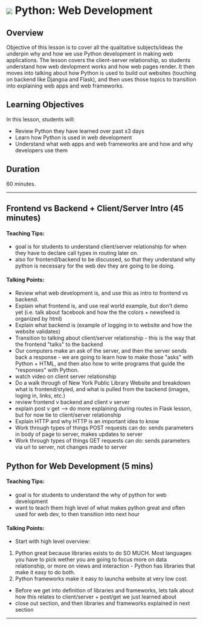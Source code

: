 <!---
Questions? Comments?
1. Log an issue to this repo to alert me of a problem.
2. Suggest an edit yourself by forking this repo, making edits, and submitting a pull request with your changes back to our master branch.
3. Hit me up on Slack @annazocher
--->

# ![](https://ga-dash.s3.amazonaws.com/production/assets/logo-9f88ae6c9c3871690e33280fcf557f33.png) Python: Web Development

## Overview
Objective of this lesson is to cover all the qualitative subjects/ideas the underpin why and how we use Python development in making web applications. The lesson covers the client-server relationship, so students understand how web devlopment works and how web pages render. It then moves into talking about how Python is used to build out websites (touching on backend like Djangoa and Flask), and then uses those topics to transition into explaining web apps and web frameworks. 

## Learning Objectives
In this lesson, students will:
- Review Python they have learned over past x3 days
- Learn how Python is used in web development
- Understand what web apps and web frameworks are and how and why developers use them


## Duration
60 minutes.

---

## Frontend vs Backend  + Client/Server Intro (45 minutes)

#### Teaching Tips:
- goal is for students to understand client/server relationship for when they have to declare call types in routing later on. 
- also for frontend/backend to be discussed, so that they understand why python is necessary for the web dev they are going to be doing. 

#### Talking Points:
- Review what web development is, and use this as intro to frontend vs backend.
- Explain what frontend is, and use real world example, but don't demo yet (i.e. talk about facebook and how the the colors + newsfeed is organized by html)
- Explain what backend is (example of logging in to website and how the website validates)
- Transition to talking about client/server relationship - this is the way that the frontend "talks" to the backend
- Our computers make an ask of the server, and then the server sends back a response - we are going to learn how to make those "asks" with Python + HTML, and then also how to write programs that guide the "responses" with Python.
- watch video on client server relationship
- Do a walk through of New York Public Library Website and breakdown what is frontend/styled, and what is pulled from the backend (images, loging in, links, etc.)
- review frontend v backend and client v server
- explain post v get --> do more explaining during routes in Flask lesson, but for now tie to client/server relationship
- Explain HTTP and why HTTP is an important idea to know
- Work through types of things POST requests can do: sends parameters in body of page to server, makes updates to server
- Work through types of things GET requests can do: sends parameters via url to server, not changes made to server

## Python for Web Development (5 mins)

#### Teaching Tips:
- goal is for students to understand the why of python for web development 
- want to teach them high level of what makes python great and often used for web dev, to then transition into next hour

#### Talking Points:
- Start with high level overview:
1. Python great because libraries exists to do SO MUCH. Most languages you have to pick wether you are going to focus more on data relationship, or more on views and interaction - Python has libraries that make it easy to do both. 
2. Python frameworks make it easy to launcha website at very low cost. 
- Before we get into definition of libraries and frameworks, lets talk about how this relates to client/server + post/get we just learned about
- close out section, and then libraries and frameworks explained in next section
-----




